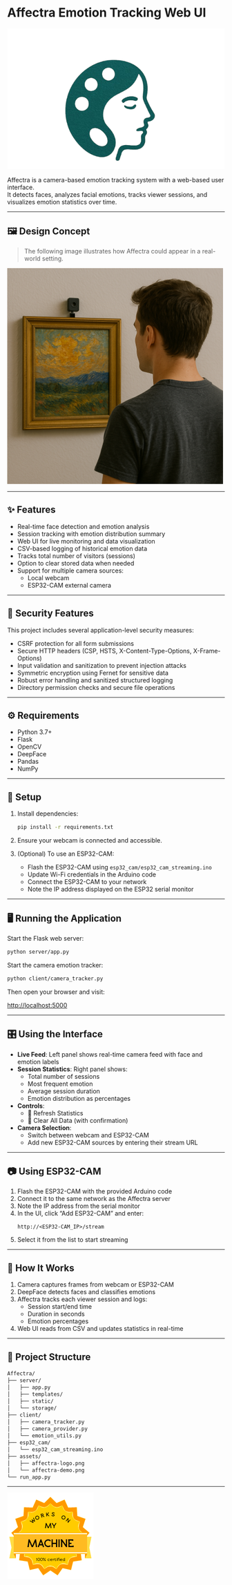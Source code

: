 # Affectra Emotion Tracking Web UI

![Affectra Logo](assets/affectra-logo.png)

Affectra is a camera-based emotion tracking system with a web-based user interface.  
It detects faces, analyzes facial emotions, tracks viewer sessions, and visualizes emotion statistics over time.

---

## 🖼️ Design Concept

> The following image illustrates how Affectra could appear in a real-world setting.

<!-- ![Affectra Screenshot](assets/affectra-image.png) -->
<img src="assets/affectra-image.png" alt="Affectra Screenshot" width="500"/>

---

## ✨ Features

- Real-time face detection and emotion analysis  
- Session tracking with emotion distribution summary  
- Web UI for live monitoring and data visualization  
- CSV-based logging of historical emotion data  
- Tracks total number of visitors (sessions)  
- Option to clear stored data when needed  
- Support for multiple camera sources:
  - Local webcam 
  - ESP32-CAM external camera

---

## 🔐 Security Features

This project includes several application-level security measures:

- CSRF protection for all form submissions  
- Secure HTTP headers (CSP, HSTS, X-Content-Type-Options, X-Frame-Options)  
- Input validation and sanitization to prevent injection attacks  
- Symmetric encryption using Fernet for sensitive data  
- Robust error handling and sanitized structured logging  
- Directory permission checks and secure file operations  

---

## ⚙️ Requirements

- Python 3.7+
- Flask
- OpenCV
- DeepFace
- Pandas
- NumPy

---

## 🚀 Setup

1. Install dependencies:
   ```bash
   pip install -r requirements.txt
   ```

2. Ensure your webcam is connected and accessible.

3. (Optional) To use an ESP32-CAM:
   - Flash the ESP32-CAM using `esp32_cam/esp32_cam_streaming.ino`
   - Update Wi-Fi credentials in the Arduino code
   - Connect the ESP32-CAM to your network
   - Note the IP address displayed on the ESP32 serial monitor

---

## 🖥️ Running the Application

Start the Flask web server:

```bash
python server/app.py
```

Start the camera emotion tracker:

```bash
python client/camera_tracker.py
```

Then open your browser and visit:

[http://localhost:5000](http://localhost:5000)

---

## 🎛️ Using the Interface

- **Live Feed**: Left panel shows real-time camera feed with face and emotion labels  
- **Session Statistics**: Right panel shows:
  - Total number of sessions
  - Most frequent emotion
  - Average session duration
  - Emotion distribution as percentages
- **Controls**:
  - 🔄 Refresh Statistics
  - 🧹 Clear All Data (with confirmation)
- **Camera Selection**:
  - Switch between webcam and ESP32-CAM
  - Add new ESP32-CAM sources by entering their stream URL

---

## 📷 Using ESP32-CAM

1. Flash the ESP32-CAM with the provided Arduino code  
2. Connect it to the same network as the Affectra server  
3. Note the IP address from the serial monitor  
4. In the UI, click “Add ESP32-CAM” and enter:
   ```
   http://<ESP32-CAM_IP>/stream
   ```
5. Select it from the list to start streaming

---

## 🧠 How It Works

1. Camera captures frames from webcam or ESP32-CAM  
2. DeepFace detects faces and classifies emotions  
3. Affectra tracks each viewer session and logs:
   - Session start/end time
   - Duration in seconds
   - Emotion percentages
4. Web UI reads from CSV and updates statistics in real-time

---

## 📁 Project Structure

```
Affectra/
├── server/
│   ├── app.py
│   ├── templates/
│   ├── static/
│   └── storage/
├── client/
│   ├── camera_tracker.py
│   ├── camera_provider.py
│   └── emotion_utils.py
├── esp32_cam/
│   └── esp32_cam_streaming.ino
├── assets/
│   ├── affectra-logo.png
│   └── affectra-demo.png
└── run_app.py
```

---


![It works on my machine](assets/it-works-badge.png)
